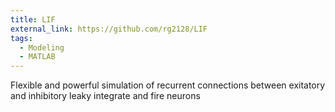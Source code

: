 ```yaml
---
title: LIF
external_link: https://github.com/rg2128/LIF
tags: 
  - Modeling
  - MATLAB
---
```


Flexible and powerful simulation of recurrent connections between exitatory and inhibitory leaky integrate and fire neurons
<!--more-->
